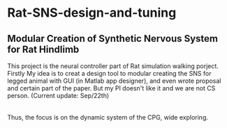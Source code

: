 # Rat-SNS-design-and-tuning
Modular Creation of Synthetic Nervous System for Rat Hindlimb
-------------------------------------------------
This project is the neural controller part of Rat simulation walking porject.
Firstly My idea is to creat a design tool to modular creating the SNS for legged
animal with GUI (in Matlab app designer), and even wrote proposal and certain 
part of the paper. But my PI doesn't like it and we are not CS person.
(Current update: Sep/22th)
######
Thus, the focus is on the dynamic system of the CPG, wide exploring.
